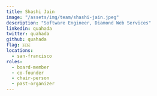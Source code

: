 ```yaml
---
title: Shashi Jain
image: "/assets/img/team/shashi-jain.jpeg"
description: "Software Engineer, Diamond Web Services"
linkedin: quahada
twitter: quahada
github: quahada
flag: 🇭🇳
locations:
  - san-francisco
roles:
  - board-member
  - co-founder
  - chair-person
  - past-organizer
---
```

